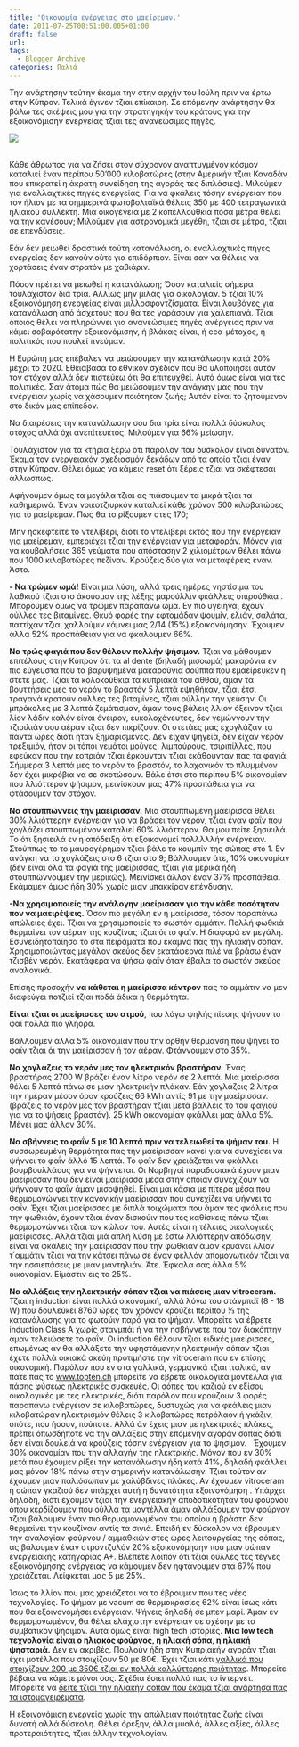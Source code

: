 ```yaml
---
title: 'Οικονομία ενέργειας στο μαείρεμαν.'
date: 2011-07-25T00:51:00.005+01:00
draft: false
url: 
tags:
  - Blogger Archive
categories: Παλιά
---
```


Την ανάρτησην τούτην έκαμα την στην αρχήν του Ιούλη πριν να έρτω στην Κύπρον. Τελικά έγινεν τζιαι επίκαιρη. Σε επόμενην ανάρτησην θα βάλω τες σκέψεις μου για την στρατηγηκήν του κράτους για την εξοικονόμισην ενεργείας τζιαι τες ανανεώσιμες πηγές.

  

[![](https://blogger.googleusercontent.com/img/b/R29vZ2xl/AVvXsEiQOHHh-KfLsrbhqoaBn9FS00XoRsN-dibL09ECrydkX360DC7SQKcaghpDqCjagUf053uZZEu7ZSba6GSDX-1ieSKlvLOnLV8AKZqSPjllHJM_6fEAYQdOW4VBGzp602myYmWZFhuWMSc/s320/Capture+d%25E2%2580%2599%25C3%25A9cran+2011-07-25+%25C3%25A0+01.36.22.jpg)](https://blogger.googleusercontent.com/img/b/R29vZ2xl/AVvXsEiQOHHh-KfLsrbhqoaBn9FS00XoRsN-dibL09ECrydkX360DC7SQKcaghpDqCjagUf053uZZEu7ZSba6GSDX-1ieSKlvLOnLV8AKZqSPjllHJM_6fEAYQdOW4VBGzp602myYmWZFhuWMSc/s1600/Capture+d%25E2%2580%2599%25C3%25A9cran+2011-07-25+%25C3%25A0+01.36.22.jpg)

[](https://blogger.googleusercontent.com/img/b/R29vZ2xl/AVvXsEiQOHHh-KfLsrbhqoaBn9FS00XoRsN-dibL09ECrydkX360DC7SQKcaghpDqCjagUf053uZZEu7ZSba6GSDX-1ieSKlvLOnLV8AKZqSPjllHJM_6fEAYQdOW4VBGzp602myYmWZFhuWMSc/s1600/Capture+d%25E2%2580%2599%25C3%25A9cran+2011-07-25+%25C3%25A0+01.36.22.jpg)  
Κάθε άθρωπος για να ζήσει στον σύχρονον αναπτυγμένον κόσμον καταλιεί έναν περίπου 50’000 κιλοβατώρες (στην Αμερικήν τζιαι Καναδάν που επικρατεί η άκρατη συνείδηση της αγοράς τες διπλάσιες). Μιλούμεν για εναλλαχτικές πηγές ενεργείας. Για να φκάλεις τόσην ενέργειαν που τον ήλιον με τα σημμερινά φωτοβολταϊκά θέλεις 350 με 400 τετραγωνικά ηλιακού συλλέκτη. Μια οικογένεια με 2 κοπελλούθκια πόσα μέτρα θέλει να την κανέσουν; Μιλούμεν για αστρονομικά μεγέθη, τζιαι σε μέτρα, τζιαι σε επενδύσεις.  
  
Εάν δεν μειωθεί δραστικά τούτη κατανάλωση, οι εναλλαχτικές πήγες ενεργείας δεν κανούν ούτε για επιδόρπιον. Είναι σαν να θέλεις να χορτάσεις έναν στρατόν με χαβιάριν.  
  
Πόσον πρέπει να μειωθεί η κατανάλωση; Όσον καταλιείς σήμερα τουλάχιστον διά τρία. Αλλιώς μην μιλάς για οικολογίαν. 5 τζιαι 10% εξοικονόμηση ενεργείας είναι μιλλοσφοντζίσματα. Είναι λουβάνες για κατανάλωση από άσχετους που θα τες γοράσουν για χαλεπιανά. Τζιαι όποιος θέλει να πληρώννει για ανανεώσιμες πηγές ανέργειας πριν να κάμει σοβαρότατην εξοικονόμισην, ή βλάκας είναι, ή eco-μέτοχος, ή πολιτικός που πουλεί πνεύμαν.  
  
Η Ευρώπη μας επέβαλεν να μειώσουμεν την κατανάλωσην κατά 20% μέχρι το 2020. Εθκιάβασα το εθνικόν σχέδιον που θα υλοποιήσει αυτόν τον στόχον αλλά δεν πιστεύκω ότι θα επιτευχθεί. Αυτά όμως είναι για τες πολιτικές. Σαν άτομα πώς θα μειώσουμεν την ανάγκην μας που την ενέργειαν χωρίς να χάσουμεν ποιότηταν ζωής; Αυτόν είναι το ζητούμενον στο δικόν μας επίπεδον.  
  
Να διαιρέσεις την κατανάλωσην σου δια τρία είναι πολλά δύσκολος στόχος αλλά όχι ανεπίτευκτος. Μιλούμεν για 66% μείωσην.  
  
Τουλάχιστον για τα κτήρια ξέρω ότι παρόλον που δύσκολον είναι δυνατόν. Έκαμα τον ενεργειακόν σχεδιασμόν δεκάδων από τα οποία τζιαι έναν στην Κύπρον. Θέλει όμως να κάμεις reset ότι ξέρεις τζιαι να σκέφτεσαι άλλωσπως.  
  
Αφήνουμεν όμως τα μεγάλα τζιαι ας πιάσουμεν τα μικρά τζιαι τα καθημερινά. Έναν νοικοτζιυρκόν καταλιεί κάθε χρόνον 500 κιλοβατώρες για το μαείρεμαν. Πως θα το ρίξουμεν στες 170;  
  
Μην ησκεφτείτε το ντελίβερι, διότι το ντελίβερι εκτός που την ενέργειαν για μαείρεμαν, εμπεριέχει τζιαι την ενέργειαν για μεταφοράν. Μόνον για να κουβαλήσεις 365 γεύματα που απόστασην 2 χιλιομέτρων θέλει πάνω που 1000 κιλοβατώρες πεζίναν. Κρούζεις δύο για να μεταφέρεις έναν. Άστο.  
  
**\- Να τρώμεν ωμά!** Είναι μια λύση, αλλά τρεις ημέρες νηστίσιμα του λαθκιού τζιαι στο άκουσμαν της λέξης μαρούλλιν φκάλλεις σπιρούθκια . Μπορούμεν όμως να τρώμεν παραπάνω ωμά. Εν πιο υγειηνά, έχουν ούλλες τες βιταμίνες. Θκυό φορές την εφτομάδαν ψουμίν, ελιάν, σαλάτα, παττίχαν τζιαι χαλλούμιν κάμνει μας 2/14 (15%) εξοικονόμησην. Έχουμεν άλλα 52% προσπάθειαν για να φκάλουμεν 66%.  
  
**Να τρώς φαγιά που δεν θέλουν πολλήν ψήσιμον.** Τζιαι να μάθουμεν επιτέλους στην Κύπρον ότι τα al dente (δηλαδή μισοωμά) μακαρόνια εν πιο εύγευστα που τα βαρυψημένα μακαρούνια σούππα που εμαείρευκεν η στετέ μας. Τζιαι τα κολοκούθκια τα κυπριακά του αθθού, άμαν τα βουττήσεις μες το νερόν το βραστόν 5 λεπτά εψηθήκαν, τζιαι έτσι τραγανά κρατούν ούλλες τες βιταμίνες, τζιαι ούλλην την γεύσην. Οι μπρόκολες με 3 λεπτά ζεμάτισμαν, άμαν τους βάλεις λλίον όξεινον τζιαι λίον λάδιν καλόν είναι όνειρον, ευκολοχόνευτες, δεν γεμώννουν την τζιοιλιάν σου αέραν τζιαι δεν πικρίζουν. Οι στετάες μας εχογλάζαν τα πάντα ώρες διότι ήταν ξημαρισμένες. Δεν είχαν ψηγεία, δεν είχαν νερόν τρεξιμιόν, ήταν οι τόποι γεμάτοι μούγες, λιμπούρους, τσιριπίλλες, που εφεύκαν που την κοπριάν τζιαι έρκουνταν τζιαι εκάθουνταν πας τα φαγιά. Σήμμερα 3 λεπτά μες το νερόν το βραστόν, το λαχανικόν το πλυμμένον δεν έχει μικρόβια να σε σκοτώσουν. Βάλε έτσι στο περίπου 5% οικονομίαν που λλιόττερον ψήσιμον, μεινίσκουν μας 47% προσπάθεια για να φτάσουμεν τον στόχον.  
  
**Να στουππώννεις την μαείρισσαν.** Μια στουππωμένη μαείρισσα θέλει 30% λλιόττερην ενέργειαν για να βράσει τον νερόν, τζιαι έναν φαΐν που χογλάζει στουππωμένον καταλιεί 60% λλιόττερον. Θα μου πείτε ξησιειλά. Το ότι ξησιειλά εν η απόδειξη ότι εξοικονομεί πολλλλλήν ενέργειαν. Στούππως το το μαυρογέρημον τζιαι βάλε το κουμπίν της σώπας στο 1. Εν ανάγκη να το χογλάζεις στο 6 τζιαι στο 9; Βάλλουμεν άτε, 10% οικονομίαν (δεν είναι όλα τα φαγιά της μαείρισσας, τζιαι για μερικά ήδη στουππώννουμεν την μερικώς). Μεινίσκει άλλον έναν 37% προσπάθεια. Εκάμαμεν όμως ήδη 30% χωρίς μιαν μπακκίραν επένδυσην.  
  
**\-Να χρησιμοποιείς την ανάλογην μαείρισσαν για την κάθε ποσότηταν πον να μαειρέψεις.** Όσον πιο μεγάλη εν η μαείρισσα, τόσον παραπάνω απώλειες έχει. Τζιαι να χρησιμοποιείς το σωστόν αμμάτιν. Πολλή φωθκιά θερμαίνει τον αέραν της κουζίνας τζιαι όι το φαΐν. Η διαφορά εν μεγάλη. Εσυνειδητοποίησα το στα πειράματα που έκαμνα πας την ηλιακήν σόπαν. Χρησιμοποιώντας μεγάλον σκεύος δεν εκατάφερνα πιλέ να βράσω έναν τζισβέν νερόν. Εκατάφερα να ψήσω φαΐν όταν έβαλα το σωστόν σκεύος αναλογικά.  
  
Επίσης προσοχήν **να κάθεται η μαείρισσα κέντρον** πας το αμμάτιν να μεν διαφεύγει ποτζιεί τζιαι ποδά άδικα η θερμότητα.

  

**Είναι τζιαι οι μαείρισσες του ατμού**, που λόγω ψηλής πίεσης ψήνουν το φαί πολλά πιο γλήορα.  
  
Βάλλουμεν άλλα 5% οικονομίαν που την ορθήν θέρμανση που ψήνει το φαΐν τζιαι όι την μαείρισσαν ή τον αέραν. Φτάννουμεν στο 35%.  
  
**Να χογλάζεις το νερόν μες τον ηλεκτρικόν βραστήραν.** Ένας βραστήρας 2700 W βράζει έναν λίτρο νερόν σε 2 λεπτά. Μια μαείρισσα θέλει 5 λεπτά πάνω σε μιαν ηλεκτρικήν πλάκαν. Εάν χογλάζεις 2 λίτρα την ημέραν μέσον όρον κρούζεις 66 kWh αντίς 91 με την μαείρισσαν. (βράζεις το νερόν μες τον βραστήραν τζιαι μετά βάλλεις το του φαγιού για να το ψήσεις βραστόν). 25 kWh οικονομίαν φκάλλει μας άλλα 5%. Μένει μας άλλον 30%.  
  
**Να σβήννεις το φαΐν 5 με 10 λεπτά πριν να τελειωθεί το ψήμαν του.** Η συσσωρευμένη θερμότητα πας την μαείρισσαν κανεί για να συνεχίσει να ψήννει το φαΐν άλλό 15 λεπτά. Το φαΐν δεν χρειάζεται να φκάλλει βουρβουλλάους για να ψήννεται. Οι Νορβηγοί παραδοσιακά έχουν μιαν μαείρισσαν που δεν είναι μαείρισσα μέσα στην οποίαν συνεχίζουν να ψήννουν το φαΐν άμαν μισοψηθεί. Είναι μαι κάσια με πίτερα μέσα που θερμομονώννει την κανονικήν μαείρισσαν που συνεχίζει να ψήννει το φαΐν. Έχει τζιαι μαείρισσες με διπλά τοιχώματα που άμαν τες φκάλεις που την φωθκιάν, έχουν τζιαι έναν δισκούιν που τες καθίσκεις πάνω τζιαι θερμομονώννει τζιαι τον κώλον του. Αυτές είναι η τέλειες οικολογικές μαείρισσες. Αλλά τζιαι μιά απλή λύση με έστω λλιόττερην απόδωσην, είναι να φκάλεις την μαείρισσαν που την φωθκιάν άμαν κρυάνει λλίον τ΄αμμάτιν τζιαι να την κάτσει πάνω σε έναν φελλόν απομονωτικόν τζιαι να την ησσιεπάσεις με μιαν μαντηλιάν. Άτε. Έφκαλα σας άλλα 5% οικονομίαν. Είμαστιν εις το 25%.  
  
**Να αλλάξεις την ηλεκτρικήν σόπαν τζιαι να πιάσεις μιαν vitroceram.** Τζιαι η induction είναι πολλά οικονομική, αλλά λόγω του στάνμπαϊ (8 - 18 W) που δουλεύκει 8760 ώρες τον χρόνον κρούζει περίπου ⅓ της κατανάλωσης για το φωτούιν παρά για το ψήμαν. Μπορείτε να έβρετε induction Class A χωρίς στανμπάι ή να την ησβήννετε που τον διακόπτην άμαν τελειώσετε το φαΐν. Οι induction θέλουν τζιαι ειδικές μαείρισσες, επωμένως αν θα αλλάξετε την υφηστάμενην ηλεκτρικήν σόπαν τζιαι έχετε πολλά οικιακά σκεύη προτιμήστε την vitroceram που εν επίσης οικονομική. Παρόλον που εν στα γαλλικά, γερμανικά τζιαι ιταλικά, αν πάτε πας το www.topten.ch μπορείτε να έβρετε οικολογικά μοντέλλα για πάσης φύσεως ηλεκτρικές συσκευές. Οι σόπες του καζιού εν εξίσου οικολογικές με τες ηλεκτρικές, διότι παρόλον που κρούζουν 3 φορές παραπάνω ενέργειαν σε κιλοβατώρες, δυστυχώς για να φκάλεις μιαν κιλοβατώραν ηλεκτρισμόν θέλεις 3 κιλοβατώρες πετρόλαον ή γκάζιν, οπότε, που ήσουν, πούποτε. Αλλά άν έχεις μιαν με ηλεκτρικές πλάκες, πρέπει όπωσδήποτε να την αλλάξεις στην επόμενην αγοράν σόπας διότι δεν είναι δουλειά να κρούζεις τόσην ενέργειαν για το ψήσιμον.   Έχουμεν 30% οικονομίαν που την αλλαγήν της ηλεκτρικής. Μόνον που εν 30% μετά που έχουμεν ρίξει την κατανάλωσην ήδη κατά 41%, δηλαδή φκάλλει μας μόνον 18% πάνω στην σημερινήν κατανάλωσην. Τζιαι τούτον αν έχουμεν μιαν παλιόσωπαν με χαλύβδινες πλάκες. Αν έχουμεν vitroceram ή σώπαν γκαζιού δεν υπάρχει αυτή η δυνατότητα εξοινονόμηση . Υπάρχει δηλαδή, διότι έχουμεν τζιαι την ενεργειακήν αποδοτικότηταν του φούρνου όπου κερδίζουμεν που ούλλα τα μοντέλλα άμαν αλλάξουμεν τον φούρνον τζιαι βάλουμεν έναν πιο θερμομονωμένον του οποίου η βράστη δεν θερμαίνει την κουζίναν αντίς τα σινιά. Επειδή εν δύσκολον να έβρουμεν την αναλογίαν φούρνου / αμμαθκιών στες ώρες λειτουργείας της σόπας, ας βάλουμεν έναν στροντζυλόν 20% εξοικονόμησην που μιαν σώπαν ενεργειακής κατηγορίας Α+. Βλέπετε λοιπόν ότι τζιαι ούλλες τες τέγνες εξοικονόμησης ενέργειας να κάμουμεν δεν ηφτάνουμεν στα 67% που χρειάζεται. Λείφκεται μας 5 με 25%.  
  
Ίσως το λλίον που μας χρειάζεται να το έβρουμεν που τες νέες τεχνολογίες. Το ψήμαν με vacum σε θερμοκρασίες 62% είναι ίσως κάτι που θα εξοινονομήσει ενέργειαν. Ψήνεις δηλαδή σε μπεν μαρί. Άμαν εν θερμομονωμένον, θα θέλει ελάχιστην ενέργειαν σε σχέσην με το συμβατικόν ψήσιμον. Αυτά όμως είναι high tech ιστορίες. **Μια low tech τεχνολογία είναι ο ηλιακός φούρνος, η ηλιακή σόπα, η ηλιακή ψησταριά.** Δεν εν ακριβές. Πουλούν ήδη στην Κυπριακήν αγοράν τζιαι έχει μοτέλλα που στοιχίζουν 50 με 80€. Έχει τζιαι κάτι [γαλλικά που στοιχίζουν 200 με 350€ τζιαι εν πολλά καλλύττερης ποιότητας](http://idcook.com/en/). Μπορείτε βέβαια να κάμετε μόνοι σας. Σχέδια έσιει πολλά πας το ίντερνετ. Μπορείτε να [δείτε τζιαι την ηλιακήν σoπαν που έκαμα τζιαι ανάρτησα πας τα ιστομαγειρέματα](http://istomageiremata.blogspot.com/2011/07/blog-post.html).

  

Η εξοινονόμιση ενεργεία χωρίς την απώλειαν ποιότητας ζωής είναι δυνατή αλλά δύσκολη. Θέλει όρεξην, άλλα μυαλά, άλλες αξίες, άλλες προτεραιότητες, τζιαι άλλην τεχνολογίαν.

